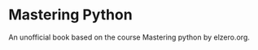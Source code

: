 # Mastering Python

An unofficial book  based on the course Mastering python by elzero.org.


```{tableofcontents}
```